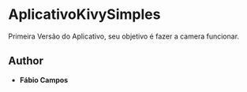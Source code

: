 # AplicativoKivySimples

Primeira Versão do Aplicativo, seu objetivo é fazer a camera funcionar.

## Author

* **Fábio Campos**
